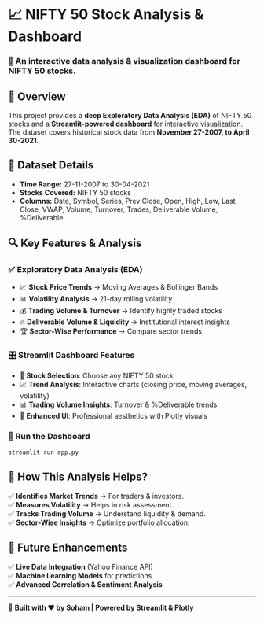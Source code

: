 # 📈 NIFTY 50 Stock Analysis & Dashboard

### 🚀 An interactive data analysis & visualization dashboard for NIFTY 50 stocks.

## 📌 Overview
This project provides a **deep Exploratory Data Analysis (EDA)** of NIFTY 50 stocks and a **Streamlit-powered dashboard** for interactive visualization. The dataset covers historical stock data from **November 27-2007, to April 30-2021**.

## 📂 Dataset Details
- **Time Range:** 27-11-2007 to 30-04-2021  
- **Stocks Covered:** NIFTY 50 stocks  
- **Columns:** Date, Symbol, Series, Prev Close, Open, High, Low, Last, Close, VWAP, Volume, Turnover, Trades, Deliverable Volume, %Deliverable

## 🔍 Key Features & Analysis
### ✅ **Exploratory Data Analysis (EDA)**
- 📈 **Stock Price Trends** → Moving Averages & Bollinger Bands
- 📊 **Volatility Analysis** → 21-day rolling volatility
- 💰 **Trading Volume & Turnover** → Identify highly traded stocks
- 🔥 **Deliverable Volume & Liquidity** → Institutional interest insights
- 🏆 **Sector-Wise Performance** → Compare sector trends

### 🎛️ **Streamlit Dashboard Features**
- 📌 **Stock Selection**: Choose any NIFTY 50 stock
- 📈 **Trend Analysis**: Interactive charts (closing price, moving averages, volatility)
- 📊 **Trading Volume Insights**: Turnover & %Deliverable trends
- 🔹 **Enhanced UI**: Professional aesthetics with Plotly visuals



### **🔹 Run the Dashboard**
```bash
streamlit run app.py
```

## 📌 How This Analysis Helps?
✅ **Identifies Market Trends** → For traders & investors.  
✅ **Measures Volatility** → Helps in risk assessment.  
✅ **Tracks Trading Volume** → Understand liquidity & demand.  
✅ **Sector-Wise Insights** → Optimize portfolio allocation.  

## 🔄 Future Enhancements
✅ **Live Data Integration** (Yahoo Finance API)  
✅ **Machine Learning Models** for predictions  
✅ **Advanced Correlation & Sentiment Analysis**  

---
📌 **Built with ❤️ by Soham | Powered by Streamlit & Plotly**

